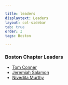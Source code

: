 ```yaml
---

title: leaders
displaytext: Leaders
layout: col-sidebar
tab: true
order: 3
tags: Boston

---
```


### Boston Chapter Leaders
  * [Tom Conner](mailto:tom.conner@owasp.org)
  * [Jeremiah Salamon](mailto:jeremiah.salamon@owasp.org)
  * [Nivedita Murthy](mailto:nivedita.murthy@owasp.org)
